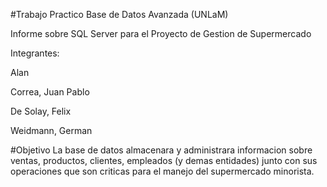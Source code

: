 #Trabajo Practico Base de Datos Avanzada (UNLaM)

Informe sobre SQL Server para el Proyecto de Gestion de Supermercado

Integrantes:

Alan

Correa, Juan Pablo

De Solay, Felix

Weidmann, German


#Objetivo
La base de datos almacenara y administrara informacion sobre ventas, productos, clientes, empleados (y demas entidades) junto con sus operaciones que son criticas para el manejo del supermercado minorista.
